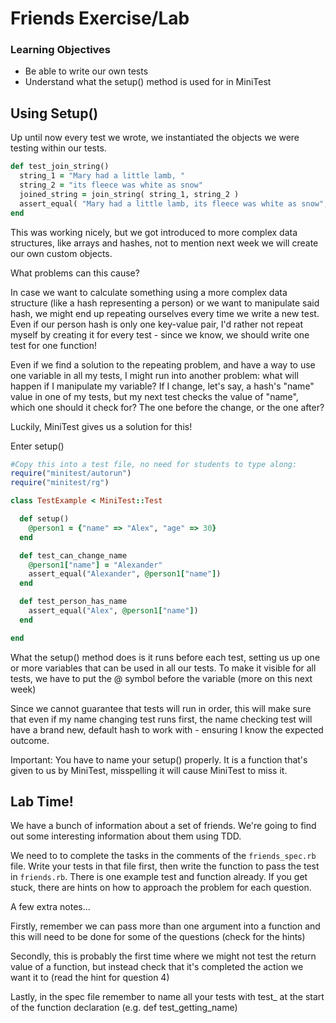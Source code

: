 # Friends Exercise/Lab

### Learning Objectives

- Be able to write our own tests
- Understand what the setup() method is used for in MiniTest

## Using Setup()

Up until now every test we wrote, we instantiated the objects we were testing within our tests.

```ruby
def test_join_string()
  string_1 = "Mary had a little lamb, "
  string_2 = "its fleece was white as snow"
  joined_string = join_string( string_1, string_2 )
  assert_equal( "Mary had a little lamb, its fleece was white as snow", joined_string )
end
```

This was working nicely, but we got introduced to more complex data structures, like arrays and hashes, not to mention next week we will create our own custom objects.

What problems can this cause?

In case we want to calculate something using a more complex data structure (like a hash representing a person) or we want to manipulate said hash, we might end up repeating ourselves every time we write a new test. Even if our person hash is only one key-value pair, I'd rather not repeat myself by creating it for every test - since we know, we should write one test for one function!

Even if we find a solution to the repeating problem, and have a way to use one variable in all my tests, I might run into another problem: what will happen if I manipulate my variable? If I change, let's say, a hash's "name" value in one of my tests, but my next test checks the value of "name", which one should it check for? The one before the change, or the one after?

Luckily, MiniTest gives us a solution for this!

Enter setup()

```ruby
#Copy this into a test file, no need for students to type along:
require("minitest/autorun")
require("minitest/rg")

class TestExample < MiniTest::Test

  def setup()
    @person1 = {"name" => "Alex", "age" => 30}
  end

  def test_can_change_name
    @person1["name"] = "Alexander"
    assert_equal("Alexander", @person1["name"])
  end

  def test_person_has_name
    assert_equal("Alex", @person1["name"])
  end

end
```

What the setup() method does is it runs before each test, setting us up one or more variables that can be used in all our tests. To make it visible for all tests, we have to put the @ symbol before the variable (more on this next week)

Since we cannot guarantee that tests will run in order, this will make sure that even if my name changing test runs first, the name checking test will have a brand new, default hash to work with - ensuring I know the expected outcome.

Important: You have to name your setup() properly. It is a function that's given to us by MiniTest, misspelling it will cause MiniTest to miss it.


## Lab Time!


We have a bunch of information about a set of friends.
We're going to find out some interesting information about them using TDD.

We need to to complete the tasks in the comments of the `friends_spec.rb` file.
Write your tests in that file first, then write the function to pass the test in `friends.rb`.
There is one example test and function already.
If you get stuck, there are hints on how to approach the problem for each question.

A few extra notes...

Firstly, remember we can pass more than one argument into a function and this will need to be done for some of the questions (check for the hints)

Secondly, this is probably the first time where we might not test the return value of a function, but instead check that it's completed the action we want it to (read the hint for question 4)

Lastly, in the spec file remember to name all your tests with test_ at the start of the function declaration (e.g. def test_getting_name)
